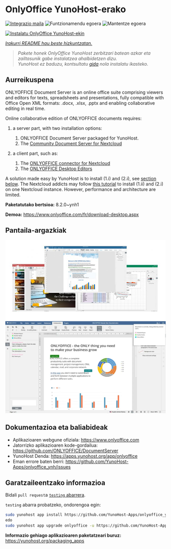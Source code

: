 <!--
Ohart ongi: README hau automatikoki sortu da <https://github.com/YunoHost/apps/tree/master/tools/readme_generator>ri esker
EZ editatu eskuz.
-->

# OnlyOffice YunoHost-erako

[![Integrazio maila](https://dash.yunohost.org/integration/onlyoffice.svg)](https://ci-apps.yunohost.org/ci/apps/onlyoffice/) ![Funtzionamendu egoera](https://ci-apps.yunohost.org/ci/badges/onlyoffice.status.svg) ![Mantentze egoera](https://ci-apps.yunohost.org/ci/badges/onlyoffice.maintain.svg)

[![Instalatu OnlyOffice YunoHost-ekin](https://install-app.yunohost.org/install-with-yunohost.svg)](https://install-app.yunohost.org/?app=onlyoffice)

*[Irakurri README hau beste hizkuntzatan.](./ALL_README.md)*

> *Pakete honek OnlyOffice YunoHost zerbitzari batean azkar eta zailtasunik gabe instalatzea ahalbidetzen dizu.*  
> *YunoHost ez baduzu, kontsultatu [gida](https://yunohost.org/install) nola instalatu ikasteko.*

## Aurreikuspena

ONLYOFFICE Document Server is an online office suite comprising viewers and editors for texts, spreadsheets and presentations, fully compatible with Office Open XML formats: .docx, .xlsx, .pptx and enabling collaborative editing in real time.

Online collaborative edition of ONLYOFFICE documents requires: 
1. a server part, with two installation options:
   1. ONLYOFFICE Document Server packaged for YunoHost. 
   2. The [Community Document Server for Nextcloud](https://apps.nextcloud.com/apps/documentserver_community) 

2. a client part, such as: 
   1. The [ONLYOFFICE connector for Nextcloud](https://apps.nextcloud.com/apps/onlyoffice) 
   2. The [ONLYOFFICE Desktop Editors](https://www.onlyoffice.com/fr/download-desktop.aspx)

A solution made easy by YunoHost is to install (1.i) and (2.i), see [section below](https://github.com/YunoHost-Apps/onlyoffice_ynh/#configuration-of-onlyoffice-server). The Nextcloud addicts may follow [this tutorial](https://github.com/YunoHost-Apps/nextcloud_ynh#configure-onlyoffice-integration) to install (1.ii) and (2.i) on one Nextcloud instance. However, performance and architecture are limited.


**Paketatutako bertsioa:** 8.2.0~ynh1

**Demoa:** <https://www.onlyoffice.com/fr/download-desktop.aspx>

## Pantaila-argazkiak

![OnlyOffice(r)en pantaila-argazkia](./doc/screenshots/01-presentation.jpg)
![OnlyOffice(r)en pantaila-argazkia](./doc/screenshots/02-document-short.png)

## Dokumentazioa eta baliabideak

- Aplikazioaren webgune ofiziala: <https://www.onlyoffice.com>
- Jatorrizko aplikazioaren kode-gordailua: <https://github.com/ONLYOFFICE/DocumentServer>
- YunoHost Denda: <https://apps.yunohost.org/app/onlyoffice>
- Eman errore baten berri: <https://github.com/YunoHost-Apps/onlyoffice_ynh/issues>

## Garatzaileentzako informazioa

Bidali `pull request`a [`testing` abarrera](https://github.com/YunoHost-Apps/onlyoffice_ynh/tree/testing).

`testing` abarra probatzeko, ondorengoa egin:

```bash
sudo yunohost app install https://github.com/YunoHost-Apps/onlyoffice_ynh/tree/testing --debug
edo
sudo yunohost app upgrade onlyoffice -u https://github.com/YunoHost-Apps/onlyoffice_ynh/tree/testing --debug
```

**Informazio gehiago aplikazioaren paketatzeari buruz:** <https://yunohost.org/packaging_apps>
